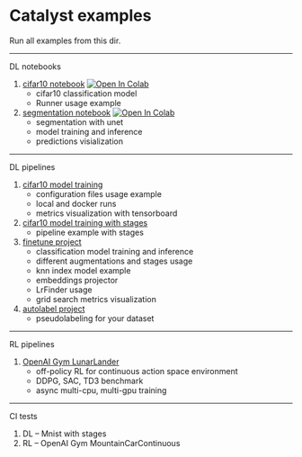 # Catalyst examples

Run all examples from this dir.

---

DL notebooks

1. [cifar10 notebook](notebook-example.ipynb) [![Open In Colab](https://colab.research.google.com/assets/colab-badge.svg)](https://colab.research.google.com/github/catalyst-team/catalyst/blob/master/examples/notebook-example.ipynb)
    - cifar10 classification model
    - Runner usage example
2. [segmentation notebook](segmentation-example.ipynb) [![Open In Colab](https://colab.research.google.com/assets/colab-badge.svg)](https://colab.research.google.com/github/catalyst-team/catalyst/blob/master/examples/segmentation-example.ipynb)
    - segmentation with unet
    - model training and inference
    - predictions visialization

---

DL pipelines
1. [cifar10 model training](cifar_simple)
    - configuration files usage example
    - local and docker runs
    - metrics visualization with tensorboard
2. [cifar10 model training with stages](cifar_stages)
    - pipeline example with stages
3. [finetune project](https://github.com/catalyst-team/finetune.catalyst)
    - classification model training and inference
    - different augmentations and stages usage
    - knn index model example
    - embeddings projector
    - LrFinder usage
    - grid search metrics visualization
4. [autolabel project](https://github.com/catalyst-team/autolabel.catalyst)
    - pseudolabeling for your dataset

---

RL pipelines
1. [OpenAI Gym LunarLander](rl_gym)
    - off-policy RL for continuous action space environment
    - DDPG, SAC, TD3 benchmark
    - async multi-cpu, multi-gpu training

---

CI tests

1. DL – Mnist with stages
2. RL – OpenAI Gym MountainCarContinuous
